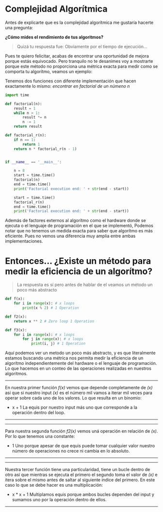 # Complejidad Algorítmica

Antes de explicarte que es la complejidad algorítmica me gustaría hacerte una pregunta:

**¿Cómo mides el rendimiento de tus algoritmos?**

> Quizá tu respuesta fue: Obviamente por el tiempo de ejecución...

Pues te quiero felicitar, acabas de encontrar una oportunidad de mejora porque estás equivocado.
Pero tranquilo no te desanimes voy a mostrarte porque este método no proporciona una métrica exacta para medir como se comporta tu algorítmo, veamos un ejemplo:

Tenemos dos funciones con diferente implementación que hacen exactamente lo mismo: *encontrar en factorial de un númeno n*

```python
import time

def factorial(n):
    result = 1
    while n > 1:
        result *= n
        n -= 1
    return result

def factorial_r(n):
    if n == 1:
        return 1
    return n * factorial_r(n - 1)


if __name__ == '__main__':

    n = 8
    start = time.time()
    factorial(n)
    end = time.time()
    print('Factorial execution end: ' + str(end - start))

    start = time.time()
    factorial_r(n)
    end = time.time()
    print('Factorial execution end: ' + str(end - start))
```

Además de factores externos al algorítmo como el hardware donde se ejecuta o el lenguaje de programación en el que se implementó, Podemos notar que no tenemos un medida exacta para saber que algorítmo es más eficiente. Pues no vemos una diferencia muy amplia entre ambas implementaciones.

# Entonces... ¿Existe un método para medir la eficiencia de un algorítmo?

> La respuesta es sí pero antes de hablar de el veamos un método un poco más abstracto

```python
def f(x):
    for i in range(x): # x loops
        print(x % 2) # 1 Operation

def f2(x):
    return x ** 2 # Zero loop 1 Operation

def f3(x):
    for i in range(x): # x loops
        for j in range(x): # x loops
            print(i, j) # 1 Operation
```

Aquí podemos ver un metodo un poco más abstracto, y es que literalmente estamos buscando una métrica nos permita medir la eficiencia de un algorítmo independientemente del hardware o el lenguaje de programación. Lo que hacemos en un conteo de las operaciones realizadas en nuestros algoritmos.

***
En nuestra primer función *f(x)* vemos que depende completamente de *(x)* así que si nuestro input *(x)* es el número mil vamos a iterar mil veces para operar sobre cada uno de los valores.
Lo que resulta en un binomio:
- x + 1
La equis por nuestro input más uno que corresponde a la operación dentro del loop.
***

***
Para nuestra segunda función *f2(x)* vemos uná operación en relación de *(x)*.
Por lo que tenemos una constante:
- 1
Uno porque apesar de que equis puede tomar cualquier valor nuestro número de operaciones no crece ni cambia en lo absoluto.
***

***
Nuestra tercer función tiene una particularidad, tiene un bucle dentro de otro así que mientras se ejecuta el primero el segundo toma el valor de *(x)* e itera sobre el mismo antes de saltar al siguiente indice del primero.
En este caso lo que se debe hacer es una multiplicación:
- x * x + 1
Multiplamos equis porque ambos bucles dependen del input y sumamos uno por la operación dentro de ellos.
***
